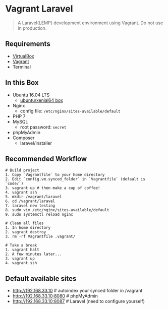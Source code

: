 # Vagrant Laravel

> A Laravel(LEMP) development environment using Vagrant.
Do not use in production.

## Requirements

- [VirtualBox](https://www.virtualbox.org/)
- [Vagrant](https://www.vagrantup.com/)
- Terminal

## In this Box

- Ubuntu 16.04 LTS
  - [ubuntu/xenial64 box](https://app.vagrantup.com/ubuntu/boxes/xenial64)
- Nginx
  - config file: `/etc/nginx/sites-available/default`
- PHP 7
- MySQL
  - root password: `secret`
- phpMyAdmin
- Composer
  - laravel/installer

## Recommended Workflow

```shell
# Build project
1. Copy `Vagrantfile` to your home directory
2. Edit `config.vm.synced_folder` in `Vagrantfile` (default is `code/`)
3. vagrant up # then make a cup of coffee!
4. vagrant ssh
5. mkdir /vagrant/laravel
6. cd /vagrant/laravel
7. laravel new testing
8. sudo vim /etc/nginx/sites-available/default
9. sudo systemctl reload nginx

# Clean all files
1. In home directory
2. vagrant destroy
3. rm -rf Vagrantfile .vagrant/

# Take a break
1. vagrant halt
2. A few minutes later...
3. vagrant up
4. vagrant ssh
```

## Default available sites

- http://192.168.33.10 # autoindex your synced folder in /vagrant
- http://192.168.33.10:8080 # phpMyAdmin
- http://192.168.33.10:8087 # Laravel (need to configure yourself)
